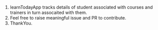 1. learnTodayApp tracks details of student associated with courses and trainers in turn assocaited with them.
2. Feel free to raise meaningful issue and PR to contribute.
3. ThankYou.
   

